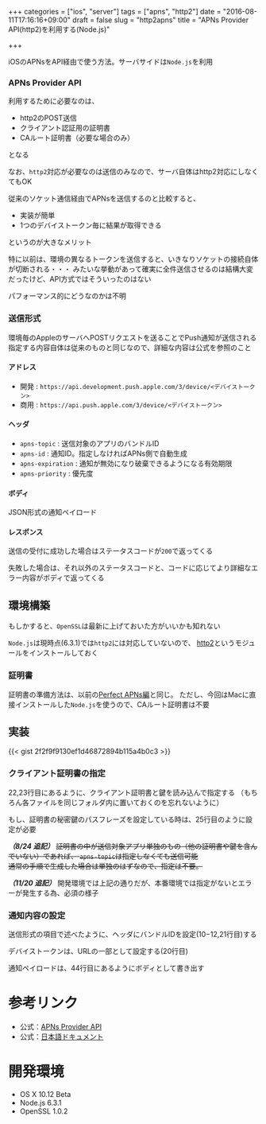 +++
categories = ["ios", "server"]
tags = ["apns", "http2"]
date = "2016-08-11T17:16:16+09:00"
draft = false
slug = "http2apns"
title = "APNs Provider API(http2)を利用する(Node.js)"

+++

iOSのAPNsをAPI経由で使う方法。サーバサイドは`Node.js`を利用

<!--more-->

### APNs Provider API
利用するために必要なのは、

- http2のPOST送信
- クライアント認証用の証明書
- CAルート証明書（必要な場合のみ）

となる

なお、`http2`対応が必要なのは送信のみなので、サーバ自体はhttp2対応にしなくてもOK

従来のソケット通信経由でAPNsを送信するのと比較すると、

- 実装が簡単
- 1つのデバイストークン毎に結果が取得できる

というのが大きなメリット

特に以前は、環境の異なるトークンを送信すると、いきなりソケットの接続自体が切断される・・・
みたいな挙動があって確実に全件送信させるのは結構大変だったけど、API方式ではそういったのはない

パフォーマンス的にどうなのかは不明

### 送信形式
環境毎のAppleのサーバへPOSTリクエストを送ることでPush通知が送信される  
指定する内容自体は従来のものと同じなので、詳細な内容は公式を参照のこと

#### アドレス
- 開発 : `https://api.development.push.apple.com/3/device/<デバイストークン>`
- 商用 : `https://api.push.apple.com/3/device/<デバイストークン>`

#### ヘッダ
- `apns-topic` : 送信対象のアプリのバンドルID  
- `apns-id` : 通知ID。指定しなければAPNs側で自動生成
- `apns-expiration` : 通知が無効になり破棄できるようになる有効期限
- `apns-priority` : 優先度

#### ボディ
JSON形式の通知ペイロード

#### レスポンス
送信の受付に成功した場合はステータスコードが`200`で返ってくる

失敗した場合は、それ以外のステータスコードと、コードに応じてより詳細なエラー内容がボディで返ってくる

## 環境構築

もしかすると、`OpenSSL`は最新に上げておいた方がいいかも知れない

`Node.js`は現時点(6.3.1)では`http2`には対応していないので、
[http2](https://www.npmjs.com/package/http2)というモジュールをインストールしておく

### 証明書
証明書の準備方法は、以前の[Perfect APNs編](../perfect-push/)と同じ。
ただし、今回はMacに直接インストールした`Node.js`を使うので、CAルート証明書は不要

## 実装
{{< gist 2f2f9f9130ef1d46872894b115a4b0c3 >}}

### クライアント証明書の指定
22,23行目にあるように、クライアント証明書と鍵を読み込んで指定する
（もちろん各ファイルを同じフォルダ内に置いておくのを忘れないように）

もし、証明書の秘密鍵のパスフレーズを設定している時は、25行目のように設定が必要

***（8/24 追記）***
~~証明書の中が送信対象アプリ単独のもの（他の証明書や鍵を含んでいない）であれば、
`apns-topic`は指定しなくても送信可能  
通常の手順で生成した場合は単独のはずなので、指定は不要。~~

***（11/20 追記）***
開発環境では上記の通りだが、本番環境では指定がないとエラーが発生する為、必須の様子

### 通知内容の設定
送信形式の項目で述べたように、ヘッダにバンドルIDを設定(10−12,21行目)する

デバイストークンは、URLの一部として設定する(20行目)

通知ペイロードは、44行目にあるようにボディとして書き出す

# 参考リンク
- 公式：[APNs Provider API](https://developer.apple.com/library/ios/documentation/NetworkingInternet/Conceptual/RemoteNotificationsPG/Chapters/APNsProviderAPI.html
)
- 公式：[日本語ドキュメント](https://developer.apple.com/jp/documentation/NetworkingInternet/Conceptual/RemoteNotificationsPG/Chapters/APNsProviderAPI.html#//apple_ref/doc/uid/TP40008194-CH101-SW1)

# 開発環境
+ OS X 10.12 Beta
+ Node.js 6.3.1
+ OpenSSL 1.0.2
